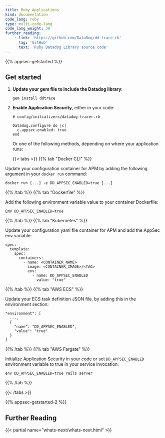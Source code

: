 ```yaml
---
title: Ruby Applications
kind: documentation
code_lang: ruby
type: multi-code-lang
code_lang_weight: 30
further_reading:
    - link: 'https://github.com/DataDog/dd-trace-rb'
      tag: 'GitHub'
      text: 'Ruby Datadog Library source code'
---
```


{{% appsec-getstarted %}}

## Get started

1. **Update your gem file to include the Datadog library**:
   ```
   gem install ddtrace
   ```

2. **Enable Application Security**, either in your code:
   ```
   # config/initializers/datadog-tracer.rb
   
   Datadog.configure do |c|
     c.appsec.enabled: true
   end
   ```
   Or one of the following methods, depending on where your application runs:

   {{< tabs >}}
{{% tab "Docker CLI" %}}

Update your configuration container for APM by adding the following argument in your `docker run` command: 

```
docker run [...] -e DD_APPSEC_ENABLED=true [...] 
```

{{% /tab %}}
{{% tab "Dockerfile" %}}

Add the following environment variable value to your container Dockerfile:

```
ENV DD_APPSEC_ENABLED=true
```

{{% /tab %}}
{{% tab "Kubernetes" %}}

Update your configuration yaml file container for APM and add the AppSec env variable:

```
spec:
  template:
    spec:
      containers:
        - name: <CONTAINER_NAME>
          image: <CONTAINER_IMAGE>/<TAG>
          env:
            - name: DD_APPSEC_ENABLED
              value: "true"
```

{{% /tab %}}
{{% tab "AWS ECS" %}}

Update your ECS task definition JSON file, by adding this in the  environment section:

```
"environment": [
  ...,
  {
    "name": "DD_APPSEC_ENABLED",
    "value": "true"
  }
]
```

{{% /tab %}}
{{% tab "AWS Fargate" %}}

Initialize Application Security in your code or set `DD_APPSEC_ENABLED` environment variable to true in your service invocation:
```
env DD_APPSEC_ENABLED=true rails server
```

{{% /tab %}}

{{< /tabs >}}


{{% appsec-getstarted-2 %}}

## Further Reading

{{< partial name="whats-next/whats-next.html" >}}
